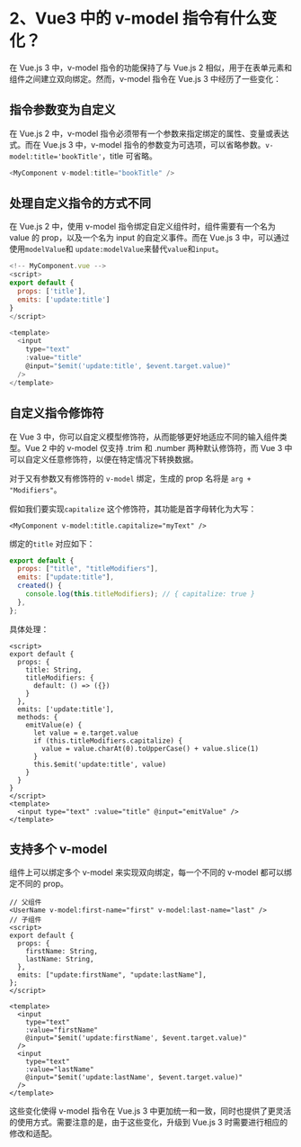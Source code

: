 # 2、Vue3 中的 v-model 指令有什么变化？

在 Vue.js 3 中，v-model 指令的功能保持了与 Vue.js 2 相似，用于在表单元素和组件之间建立双向绑定。然而，v-model 指令在 Vue.js 3 中经历了一些变化：

## 指令参数变为自定义

在 Vue.js 2 中，v-model 指令必须带有一个参数来指定绑定的属性、变量或表达式。而在 Vue.js 3 中，v-model 指令的参数变为可选项，可以省略参数。`v-model:title='bookTitle'`，title 可省略。

```js
<MyComponent v-model:title="bookTitle" />
```

## 处理自定义指令的方式不同

在 Vue.js 2 中，使用 v-model 指令绑定自定义组件时，组件需要有一个名为 value 的 prop，以及一个名为 input 的自定义事件。而在 Vue.js 3 中，可以通过使用`modelValue`和 `update:modelValue`来替代`value`和`input`。

```js
<!-- MyComponent.vue -->
<script>
export default {
  props: ['title'],
  emits: ['update:title']
}
</script>

<template>
  <input
    type="text"
    :value="title"
    @input="$emit('update:title', $event.target.value)"
  />
</template>
```

## 自定义指令修饰符

在 Vue 3 中，你可以自定义模型修饰符，从而能够更好地适应不同的输入组件类型。Vue 2 中的 v-model 仅支持 .trim 和 .number 两种默认修饰符，而 Vue 3 中可以自定义任意修饰符，以便在特定情况下转换数据。

对于又有参数又有修饰符的 `v-model` 绑定，生成的 prop 名将是 `arg + "Modifiers"`。

假如我们要实现`capitalize` 这个修饰符，其功能是首字母转化为大写：

```vue
<MyComponent v-model:title.capitalize="myText" />
```
绑定的`title` 对应如下：
```js
export default {
  props: ["title", "titleModifiers"],
  emits: ["update:title"],
  created() {
    console.log(this.titleModifiers); // { capitalize: true }
  },
};
```

具体处理：

``` vue
<script>
export default {
  props: {
    title: String,
    titleModifiers: {
      default: () => ({})
    }
  },
  emits: ['update:title'],
  methods: {
    emitValue(e) {
      let value = e.target.value
      if (this.titleModifiers.capitalize) {
        value = value.charAt(0).toUpperCase() + value.slice(1)
      }
      this.$emit('update:title', value)
    }
  }
}
</script>
<template>
  <input type="text" :value="title" @input="emitValue" />
</template>
```



## 支持多个 v-model

组件上可以绑定多个 v-model 来实现双向绑定，每一个不同的 v-model 都可以绑定不同的 prop。

```vue
// 父组件
<UserName v-model:first-name="first" v-model:last-name="last" />
// 子组件
<script>
export default {
  props: {
    firstName: String,
    lastName: String,
  },
  emits: ["update:firstName", "update:lastName"],
};
</script>

<template>
  <input
    type="text"
    :value="firstName"
    @input="$emit('update:firstName', $event.target.value)"
  />
  <input
    type="text"
    :value="lastName"
    @input="$emit('update:lastName', $event.target.value)"
  />
</template>
```

这些变化使得 v-model 指令在 Vue.js 3 中更加统一和一致，同时也提供了更灵活的使用方式。需要注意的是，由于这些变化，升级到 Vue.js 3 时需要进行相应的修改和适配。
